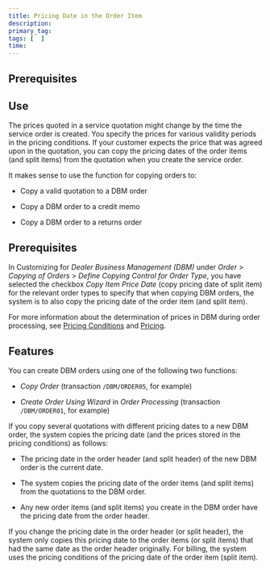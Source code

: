 ```yaml
---
title: Pricing Date in the Order Item
description: 
primary_tag: 
tags: [  ]
time: 
---
```


<!-- loio0f608251a2701e49e10000000a445394 -->

## Prerequisites

## Use

The prices quoted in a service quotation might change by the time the service order is created. You specify the prices for various validity periods in the pricing conditions. If your customer expects the price that was agreed upon in the quotation, you can copy the pricing dates of the order items (and split items) from the quotation when you create the service order.

It makes sense to use the function for copying orders to:

-   Copy a valid quotation to a DBM order

-   Copy a DBM order to a credit memo

-   Copy a DBM order to a returns order


## Prerequisites

In Customizing for *Dealer Business Management (DBM)* under *Order* > *Copying of Orders* > *Define Copying Control for Order Type*, you have selected the checkbox *Copy Item Price Date* (copy pricing date of split item) for the relevant order types to specify that when copying DBM orders, the system is to also copy the pricing date of the order item (and split item).

For more information about the determination of prices in DBM during order processing, see [Pricing Conditions](7be6d7c788f54bfb93219d144b00e0fb.md) and [Pricing](4a681bb81bb5101ce10000000a42189b.md).

## Features

You can create DBM orders using one of the following two functions:

-   *Copy Order* (transaction `/DBM/ORDER05`, for example)

-   *Create Order Using Wizard* in *Order Processing* (transaction `/DBM/ORDER01`, for example)


If you copy several quotations with different pricing dates to a new DBM order, the system copies the pricing date (and the prices stored in the pricing conditions) as follows:

-   The pricing date in the order header (and split header) of the new DBM order is the current date.

-   The system copies the pricing date of the order items (and split items) from the quotations to the DBM order.

-   Any new order items (and split items) you create in the DBM order have the pricing date from the order header.


If you change the pricing date in the order header (or split header), the system only copies this pricing date to the order items (or split items) that had the same date as the order header originally. For billing, the system uses the pricing conditions of the pricing date of the order item (split item).


